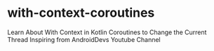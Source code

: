 # with-context-coroutines
Learn About With Context in Kotlin Coroutines to Change the Current Thread Inspiring from AndroidDevs Youtube Channel

